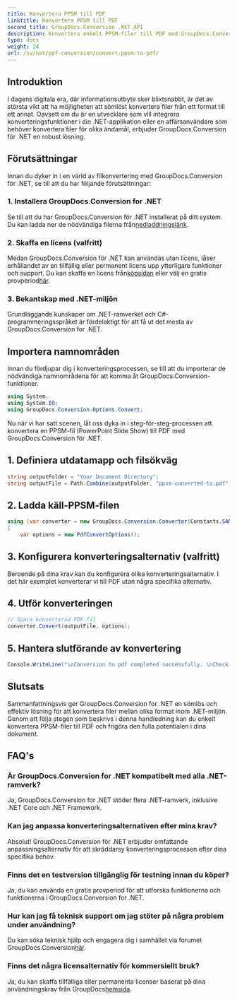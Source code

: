 ```yaml
---
title: Konvertera PPSM till PDF
linktitle: Konvertera PPSM till PDF
second_title: GroupDocs.Conversion .NET API
description: Konvertera enkelt PPSM-filer till PDF med GroupDocs.Conversion för .NET. Anpassa konverteringsalternativ och släpp lös den fulla potentialen i dina dokument.
type: docs
weight: 24
url: /sv/net/pdf-conversion/convert-ppsm-to-pdf/
---
```

## Introduktion
I dagens digitala era, där informationsutbyte sker blixtsnabbt, är det av största vikt att ha möjligheten att sömlöst konvertera filer från ett format till ett annat. Oavsett om du är en utvecklare som vill integrera konverteringsfunktioner i din .NET-applikation eller en affärsanvändare som behöver konvertera filer för olika ändamål, erbjuder GroupDocs.Conversion för .NET en robust lösning.
## Förutsättningar
Innan du dyker in i en värld av filkonvertering med GroupDocs.Conversion för .NET, se till att du har följande förutsättningar:
### 1. Installera GroupDocs.Conversion for .NET
 Se till att du har GroupDocs.Conversion för .NET installerat på ditt system. Du kan ladda ner de nödvändiga filerna från[nedladdningslänk](https://releases.groupdocs.com/conversion/net/).
### 2. Skaffa en licens (valfritt)
Medan GroupDocs.Conversion för .NET kan användas utan licens, låser erhållandet av en tillfällig eller permanent licens upp ytterligare funktioner och support. Du kan skaffa en licens från[köpsidan](https://purchase.groupdocs.com/buy) eller välj en gratis provperiod[här](https://releases.groupdocs.com/).
### 3. Bekantskap med .NET-miljön
Grundläggande kunskaper om .NET-ramverket och C#-programmeringsspråket är fördelaktigt för att få ut det mesta av GroupDocs.Conversion for .NET.

## Importera namnområden
Innan du fördjupar dig i konverteringsprocessen, se till att du importerar de nödvändiga namnområdena för att komma åt GroupDocs.Conversion-funktioner.

```csharp
using System;
using System.IO;
using GroupDocs.Conversion.Options.Convert;
```
Nu när vi har satt scenen, låt oss dyka in i steg-för-steg-processen att konvertera en PPSM-fil (PowerPoint Slide Show) till PDF med GroupDocs.Conversion för .NET.
## 1. Definiera utdatamapp och filsökväg
```csharp
string outputFolder = "Your Document Directory";
string outputFile = Path.Combine(outputFolder, "ppsm-converted-to.pdf");
```
## 2. Ladda käll-PPSM-filen
```csharp
using (var converter = new GroupDocs.Conversion.Converter(Constants.SAMPLE_PPSM))
{
    var options = new PdfConvertOptions();
```
## 3. Konfigurera konverteringsalternativ (valfritt)
Beroende på dina krav kan du konfigurera olika konverteringsalternativ. I det här exemplet konverterar vi till PDF utan några specifika alternativ.
## 4. Utför konverteringen
```csharp
// Spara konverterad PDF-fil
converter.Convert(outputFile, options);
```
## 5. Hantera slutförande av konvertering
```csharp
Console.WriteLine("\nConversion to pdf completed successfully. \nCheck output in {0}", outputFolder);
```

## Slutsats
Sammanfattningsvis ger GroupDocs.Conversion for .NET en sömlös och effektiv lösning för att konvertera filer mellan olika format inom .NET-miljön. Genom att följa stegen som beskrivs i denna handledning kan du enkelt konvertera PPSM-filer till PDF och frigöra den fulla potentialen i dina dokument.
## FAQ's
### Är GroupDocs.Conversion for .NET kompatibelt med alla .NET-ramverk?
Ja, GroupDocs.Conversion for .NET stöder flera .NET-ramverk, inklusive .NET Core och .NET Framework.
### Kan jag anpassa konverteringsalternativen efter mina krav?
Absolut! GroupDocs.Conversion för .NET erbjuder omfattande anpassningsalternativ för att skräddarsy konverteringsprocessen efter dina specifika behov.
### Finns det en testversion tillgänglig för testning innan du köper?
Ja, du kan använda en gratis provperiod för att utforska funktionerna och funktionerna i GroupDocs.Conversion for .NET.
### Hur kan jag få teknisk support om jag stöter på några problem under användning?
 Du kan söka teknisk hjälp och engagera dig i samhället via forumet GroupDocs.Conversion[här](https://forum.groupdocs.com/c/conversion/11).
### Finns det några licensalternativ för kommersiellt bruk?
 Ja, du kan skaffa tillfälliga eller permanenta licenser baserat på dina användningskrav från GroupDocs[hemsida](https://purchase.groupdocs.com/temporary-license/).